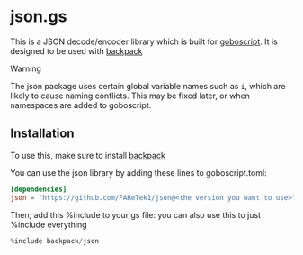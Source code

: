 # json.gs
This is a JSON decode/encoder library which is built for [goboscript](https://github.com/aspizu/goboscript).
It is designed to be used with [backpack](https://github.com/aspizu/backpack)

> [!WARNING]
> The json package uses certain global variable names such as `i`, which are likely to cause naming conflicts. This may be fixed later, or when namespaces are added to goboscript.

## Installation
To use this, make sure to install [backpack](https://github.com/aspizu/backpack)

You can use the json library by adding these lines to goboscript.toml:
```toml
[dependencies]
json = "https://github.com/FAReTek1/json@<the version you want to use>"
```

Then, add this %include to your gs file:
you can also use this to just %include everything
```rs
%include backpack/json
```